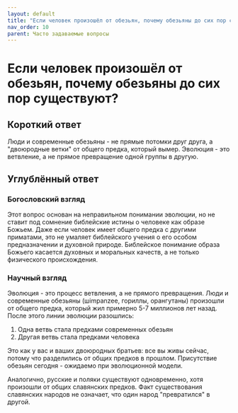 ```yaml
---
layout: default
title: "Если человек произошёл от обезьян, почему обезьяны до сих пор существуют?"
nav_order: 10
parent: Часто задаваемые вопросы
---
```


# Если человек произошёл от обезьян, почему обезьяны до сих пор существуют?

## Короткий ответ

Люди и современные обезьяны - не прямые потомки друг друга, а "двоюродные ветки" от общего предка, который вымер. Эволюция - это ветвление, а не прямое превращение одной группы в другую.

## Углублённый ответ

### Богословский взгляд

Этот вопрос основан на неправильном понимании эволюции, но не ставит под сомнение библейские истины о человеке как образе Божьем. Даже если человек имеет общего предка с другими приматами, это не умаляет библейского учения о его особом предназначении и духовной природе. Библейское понимание образа Божьего касается духовных и моральных качеств, а не только физического происхождения.

### Научный взгляд

Эволюция - это процесс ветвления, а не прямого превращения. Люди и современные обезьяны (шimpanzee, гориллы, орангутаны) произошли от общего предка, который жил примерно 5-7 миллионов лет назад. После этого линии эволюции разошлись:

1. Одна ветвь стала предками современных обезьян
2. Другая ветвь стала предками человека

Это как у вас и ваших двоюродных братьев: все вы живы сейчас, потому что разделились от общих предков в прошлом. Присутствие обезьян сегодня - ожидаемо при эволюционной модели.

Аналогично, русские и поляки существуют одновременно, хотя произошли от общих славянских предков. Факт существования славянских народов не означает, что один народ "превратился" в другой.